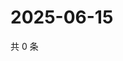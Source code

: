 # 2025-06-15

共 0 条

<!-- BEGIN ZHIHUQUESTIONS -->
<!-- 最后更新时间 Sun Jun 15 2025 14:15:13 GMT+0800 (China Standard Time) -->

<!-- END ZHIHUQUESTIONS -->
